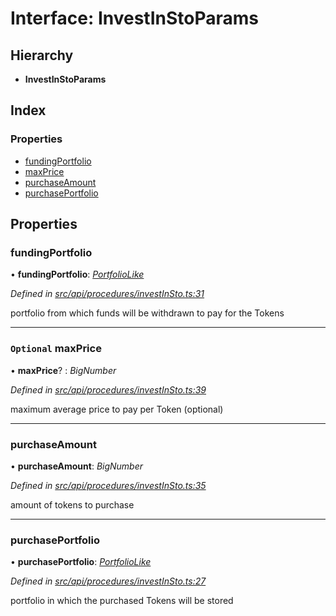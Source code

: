 # Interface: InvestInStoParams

## Hierarchy

* **InvestInStoParams**

## Index

### Properties

* [fundingPortfolio](investinstoparams.md#fundingportfolio)
* [maxPrice](investinstoparams.md#optional-maxprice)
* [purchaseAmount](investinstoparams.md#purchaseamount)
* [purchasePortfolio](investinstoparams.md#purchaseportfolio)

## Properties

###  fundingPortfolio

• **fundingPortfolio**: *[PortfolioLike](../globals.md#portfoliolike)*

*Defined in [src/api/procedures/investInSto.ts:31](https://github.com/PolymathNetwork/polymesh-sdk/blob/bf2b7a12/src/api/procedures/investInSto.ts#L31)*

portfolio from which funds will be withdrawn to pay for the Tokens

___

### `Optional` maxPrice

• **maxPrice**? : *BigNumber*

*Defined in [src/api/procedures/investInSto.ts:39](https://github.com/PolymathNetwork/polymesh-sdk/blob/bf2b7a12/src/api/procedures/investInSto.ts#L39)*

maximum average price to pay per Token (optional)

___

###  purchaseAmount

• **purchaseAmount**: *BigNumber*

*Defined in [src/api/procedures/investInSto.ts:35](https://github.com/PolymathNetwork/polymesh-sdk/blob/bf2b7a12/src/api/procedures/investInSto.ts#L35)*

amount of tokens to purchase

___

###  purchasePortfolio

• **purchasePortfolio**: *[PortfolioLike](../globals.md#portfoliolike)*

*Defined in [src/api/procedures/investInSto.ts:27](https://github.com/PolymathNetwork/polymesh-sdk/blob/bf2b7a12/src/api/procedures/investInSto.ts#L27)*

portfolio in which the purchased Tokens will be stored
